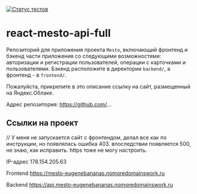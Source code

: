 [![Статус тестов](../../actions/workflows/tests.yml/badge.svg)](../../actions/workflows/tests.yml)

# react-mesto-api-full
Репозиторий для приложения проекта `Mesto`, включающий фронтенд и бэкенд части приложения со следующими возможностями: авторизации и регистрации пользователей, операции с карточками и пользователями. Бэкенд расположите в директории `backend/`, а фронтенд - в `frontend/`. 
  
Пожалуйста, прикрепите в это описание ссылку на сайт, размещенный на Яндекс.Облаке.

Адрес репозитория: https://github.com/...

## Ссылки на проект

// У меня не запускается сайт с фронтендом, делал все как по инструкции, но появлялась ошибка 403. впоследствии появляется 500, не знаю, как исправить. https тоже не могу настроить.

IP-адрес 178.154.205.63

Frontend https://mesto-eugenebananas.nomoredomainswork.ru

Backend https://api.mesto-eugenebananas.nomoredomainswork.ru
